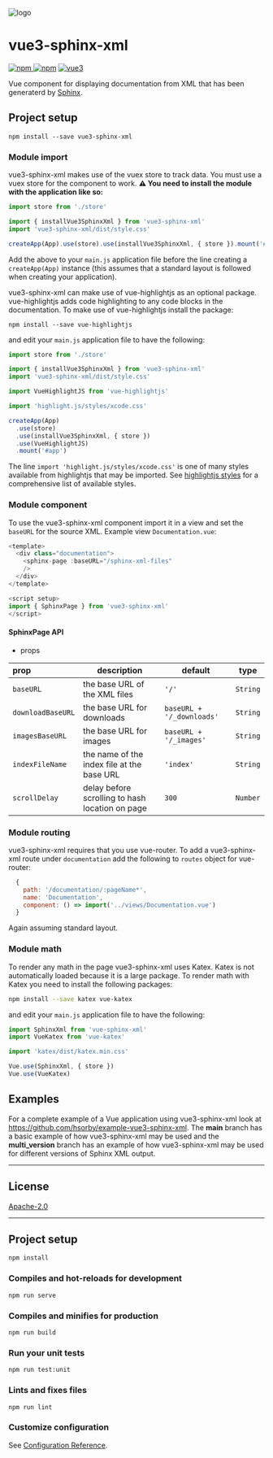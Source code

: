 ![logo](https://github.com/hsorby/vue3-sphinx-xml/raw/main/docs/assets/vue-sphinx-xml-logo.svg)

# vue3-sphinx-xml

[![npm](https://img.shields.io/npm/v/vue3-sphinx-xml.svg) ![npm](https://img.shields.io/npm/dm/vue3-sphinx-xml.svg)](https://www.npmjs.com/package/vue3-sphinx-xml)
[![vue3](https://img.shields.io/badge/vue-3.x-brightgreen.svg)](https://vuejs.org/)

Vue component for displaying documentation from XML that has been generaterd by [Sphinx](https://www.sphinx-doc.org/).

## Project setup

```
npm install --save vue3-sphinx-xml
```

### Module import

vue3-sphinx-xml makes use of the vuex store to track data. You must use a vuex store for the component to work.
**⚠️ You need to install the module with the application like so:**

```javascript
import store from './store'

import { installVue3SphinxXml } from 'vue3-sphinx-xml'
import 'vue3-sphinx-xml/dist/style.css'

createApp(App).use(store).use(installVue3SphinxXml, { store }).mount('#app')
```

Add the above to your `main.js` application file before the line creating a `createApp(App)` instance (this assumes that a standard layout is followed when creating your application).

vue3-sphinx-xml can make use of vue-highlightjs as an optional package.
vue-highlightjs adds code highlighting to any code blocks in the documentation. To make use of vue-highlightjs install the package:

```
npm install --save vue-highlightjs
```

and edit your `main.js` application file to have the following:

```javascript
import store from './store'

import { installVue3SphinxXml } from 'vue3-sphinx-xml'
import 'vue3-sphinx-xml/dist/style.css'

import VueHighlightJS from 'vue-highlightjs'

import 'highlight.js/styles/xcode.css'

createApp(App)
  .use(store)
  .use(installVue3SphinxXml, { store })
  .use(VueHighlightJS)
  .mount('#app')
```

The line `import 'highlight.js/styles/xcode.css'` is one of many styles available from highlightjs that may be imported.
See [highlightjs styles](https://highlightjs.org/static/demo/) for a comprehensive list of available styles.

### Module component

To use the vue3-sphinx-xml component import it in a view and set the `baseURL` for the source XML.
Example view `Documentation.vue`:

```javascript
<template>
  <div class="documentation">
    <sphinx-page :baseURL="/sphinx-xml-files"
    />
  </div>
</template>

<script setup>
import { SphinxPage } from 'vue3-sphinx-xml'
</script>

```

#### SphinxPage API

- props

| prop              | description                                     | default                   | type     |
| :---------------- | ----------------------------------------------- | ------------------------- | -------- |
| `baseURL`         | the base URL of the XML files                   | `'/'`                     | `String` |
| `downloadBaseURL` | the base URL for downloads                      | `baseURL + '/_downloads'` | `String` |
| `imagesBaseURL`   | the base URL for images                         | `baseURL + '/_images'`    | `String` |
| `indexFileName`   | the name of the index file at the base URL      | `'index'`                 | `String` |
| `scrollDelay`     | delay before scrolling to hash location on page | `300`                     | `Number` |

### Module routing

vue3-sphinx-xml requires that you use vue-router. To add a vue3-sphinx-xml route under `documentation` add the following to `routes` object for vue-router:

```javascript
  {
    path: '/documentation/:pageName*',
    name: 'Documentation',
    component: () => import('../views/Documentation.vue')
  }
```

Again assuming standard layout.

### Module math

To render any math in the page vue3-sphinx-xml uses Katex.
Katex is not automatically loaded because it is a large package.
To render math with Katex you need to install the following packages:

```bash
npm install --save katex vue-katex
```

and edit your `main.js` application file to have the following:

```javascript
import SphinxXml from 'vue-sphinx-xml'
import VueKatex from 'vue-katex'

import 'katex/dist/katex.min.css'

Vue.use(SphinxXml, { store })
Vue.use(VueKatex)
```

## Examples

For a complete example of a Vue application using vue3-sphinx-xml look at https://github.com/hsorby/example-vue3-sphinx-xml.
The **main** branch has a basic example of how vue3-sphinx-xml may be used and the **multi_version** branch has an example of how vue3-sphinx-xml may be used for different versions of Sphinx XML output.

---

## License

[Apache-2.0](https://opensource.org/licenses/Apache-2.0)

---

## Project setup

```
npm install
```

### Compiles and hot-reloads for development

```
npm run serve
```

### Compiles and minifies for production

```
npm run build
```

### Run your unit tests

```
npm run test:unit
```

### Lints and fixes files

```
npm run lint
```

### Customize configuration

See [Configuration Reference](https://cli.vuejs.org/config/).
